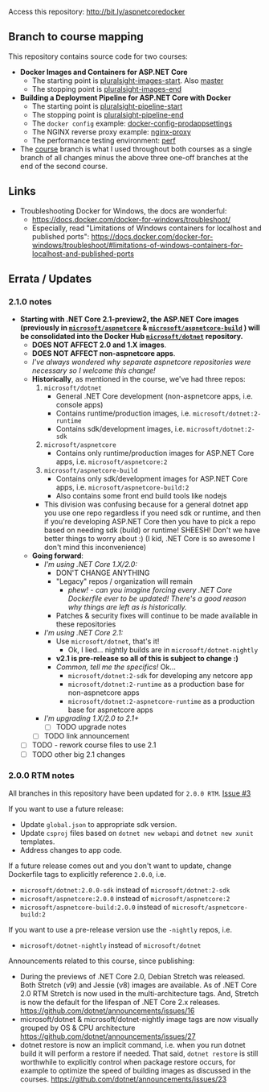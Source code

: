 Access this repository: http://bit.ly/aspnetcoredocker

## Branch to course mapping

This repository contains source code for two courses:
- **Docker Images and Containers for ASP.NET Core**
    - The starting point is [pluralsight-images-start](https://github.com/g0t4/aspnetcore-generator-api/tree/pluralsight-images-start). Also [master](https://github.com/g0t4/aspnetcore-generator-api/)
    - The stopping point is [pluralsight-images-end](https://github.com/g0t4/aspnetcore-generator-api/tree/pluralsight-images-end)
- **Building a Deployment Pipeline for ASP.NET Core with Docker**
    - The starting point is [pluralsight-pipeline-start](https://github.com/g0t4/aspnetcore-generator-api/tree/pluralsight-pipeline-start)
    - The stopping point is [pluralsight-pipeline-end](https://github.com/g0t4/aspnetcore-generator-api/tree/pluralsight-pipeline-end)
    - The `docker config` example: [docker-config-prodappsettings](https://github.com/g0t4/aspnetcore-generator-api/tree/docker-config-prodappsettings)
    - The NGINX reverse proxy example: [nginx-proxy](https://github.com/g0t4/aspnetcore-generator-api/tree/nginx-proxy)
    - The performance testing environment: [perf](https://github.com/g0t4/aspnetcore-generator-api/tree/perf)
- The [course](https://github.com/g0t4/aspnetcore-generator-api/tree/course) branch is what I used throughout both courses as a single branch of all changes minus the above three one-off branches at the end of the second course.

## Links

- Troubleshooting Docker for Windows, the docs are wonderful: 
    - https://docs.docker.com/docker-for-windows/troubleshoot/ 
    - Especially, read "Limitations of Windows containers for localhost and published ports": https://docs.docker.com/docker-for-windows/troubleshoot/#limitations-of-windows-containers-for-localhost-and-published-ports

## Errata / Updates 

### 2.1.0 notes

- **Starting with .NET Core 2.1-preview2, the ASP.NET Core images (previously in  [`microsoft/aspnetcore`](https://hub.docker.com/r/microsoft/aspnetcore) & [`microsoft/aspnetcore-build`](https://hub.docker.com/r/microsoft/aspnetcore-build) ) will be consolidated into the Docker Hub [`microsoft/dotnet`](https://hub.docker.com/r/microsoft/dotnet/) repository.** 
    - **DOES NOT AFFECT 2.0 and 1.X images**.
    - **DOES NOT AFFECT non-aspnetcore apps**.
    - *I've always wondered why separate aspnetcore repositories were necessary so I welcome this change!*
    - **Historically**, as mentioned in the course, we've had three repos:
        1. `microsoft/dotnet` 
            - General .NET Core development (non-aspnetcore apps, i.e. console apps)
            - Contains runtime/production images, i.e. `microsoft/dotnet:2-runtime`
            - Contains sdk/development images, i.e. `microsoft/dotnet:2-sdk`
        2. `microsoft/aspnetcore` 
            - Contains only runtime/production images for ASP.NET Core apps, i.e. `microsoft/aspnetcore:2`
        3. `microsoft/aspnetcore-build`
            - Contains only sdk/development images for ASP.NET Core apps, i.e. `microsoft/aspnetcore-build:2`
            - Also contains some front end build tools like nodejs
        - This division was confusing because for a general dotnet app you use one repo regardless if you need sdk or runtime, and then if you're developing ASP.NET Core then you have to pick a repo based on needing sdk (build) or runtime! SHEESH! Don't we have better things to worry about :) (I kid, .NET Core is so awesome I don't mind this inconvenience)
    - **Going forward**:
        - *I'm using .NET Core 1.X/2.0:*
            - DON'T CHANGE ANYTHING
            - "Legacy" repos / organization will remain
                - *phew! - can you imagine forcing every .NET Core Dockerfile ever to be updated! There's a good reason why things are left as is historically.*
            - Patches & security fixes will continue to be made available in these repositories
        - *I'm using .NET Core 2.1:*
            - Use `microsoft/dotnet`, that's it!
                - Ok, I lied... nightly builds are in `microsoft/dotnet-nightly`
            - **v2.1 is pre-release so all of this is subject to change :)**
            - *Common, tell me the specifics!* Ok...
                - `microsoft/dotnet:2-sdk` for developing any netcore app
                - `microsoft/dotnet:2-runtime` as a production base for non-aspnetcore apps
                - `microsoft/dotnet:2-aspnetcore-runtime` as a production base for aspnetcore apps
        - *I'm upgrading 1.X/2.0 to 2.1+*
            - [ ] TODO upgrade notes
        - [ ] TODO link announcement
    - [ ] TODO - rework course files to use 2.1
    - [ ] TODO other big 2.1 changes

### 2.0.0 RTM notes

All branches in this repository have been updated for `2.0.0 RTM`. [Issue #3](https://github.com/g0t4/aspnetcore-generator-api/issues/3)

If you want to use a future release:
- Update `global.json` to appropriate sdk version.
- Update `csproj` files based on `dotnet new webapi` and `dotnet new xunit` templates.
- Address changes to app code. 

If a future release comes out and you don't want to update, change Dockerfile tags to explicitly reference `2.0.0`, i.e.
- `microsoft/dotnet:2.0.0-sdk` instead of `microsoft/dotnet:2-sdk`
- `microsoft/aspnetcore:2.0.0` instead of `microsoft/aspnetcore:2`
- `microsoft/aspnetcore-build:2.0.0` instead of `microsoft/aspnetcore-build:2`

If you want to use a pre-release version use the `-nightly` repos, i.e. 
- `microsoft/dotnet-nightly` instead of `microsoft/dotnet`

Announcements related to this course, since publishing: 
- During the previews of .NET Core 2.0, Debian Stretch was released. Both Stretch (v9) and Jessie (v8) images are available. As of .NET Core 2.0 RTM Stretch is now used in the multi-architecture tags. And, Stretch is now the default for the lifespan of .NET Core 2.x releases. https://github.com/dotnet/announcements/issues/16
- microsoft/dotnet & microsoft/dotnet-nightly image tags are now visually grouped by OS & CPU architecture https://github.com/dotnet/announcements/issues/27
- dotnet restore is now an implicit command, i.e. when you run dotnet build it will perform a restore if needed. That said, `dotnet restore` is still worthwhile to explicitly control when package restore occurs, for example to optimize the speed of building images as discussed in the courses. https://github.com/dotnet/announcements/issues/23

